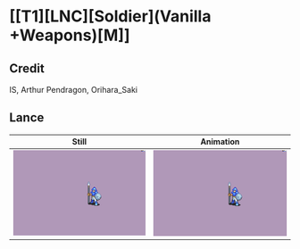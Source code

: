 # [\[T1\]\[LNC\]\[Soldier\]\(Vanilla +Weapons\)\[M\]]

## Credit

IS, Arthur Pendragon, Orihara_Saki
	
## Lance

| Still | Animation |
| :---: | :-------: |
| ![Lance still](./Lance_000.png) | ![Lance animation](./Lance.gif) |

